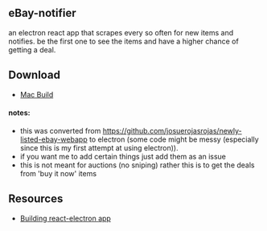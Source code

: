 ## eBay-notifier

an electron react app that scrapes every so often for new items and notifies. be the first one to see the items and have a higher chance of getting a deal.

## Download
- [Mac Build](https://github.com/josuerojasrojas/ebay-notifier/releases)

#### notes:
- this was converted from https://github.com/josuerojasrojas/newly-listed-ebay-webapp to electron (some code might be messy (especially since this is my first attempt at using electron)).
- if you want me to add certain things just add them as an issue
- this is not meant for auctions (no sniping) rather this is to get the deals from 'buy it now' items


## Resources
- [Building react-electron app](https://medium.com/@kitze/%EF%B8%8F-from-react-to-an-electron-app-ready-for-production-a0468ecb1da3)
